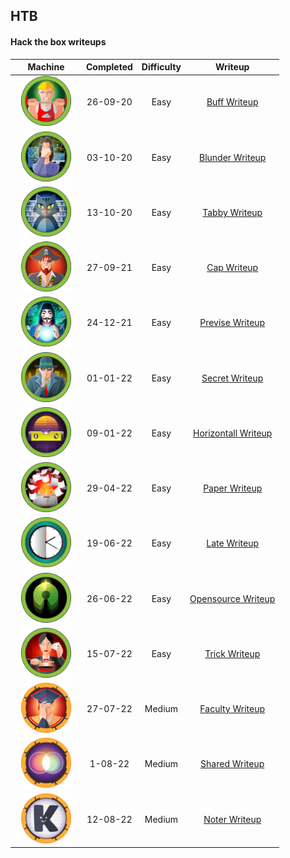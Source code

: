 ## HTB

#### Hack the box writeups

| Machine                                   | Completed | Difficulty | Writeup                                            |
|:-----------------------------------------:|:---------:|:----------:|:--------------------------------------------------:|
| <img width=80% src="img/buff.png">        | 26-09-20  | Easy       | [Buff Writeup](./writeups/buff.md)                 |
| <img width=80% src="img/blunder.png">     | 03-10-20  | Easy       | [Blunder Writeup](./writeups/blunder.md)           |
| <img width=80% src="img/tabby.png">       | 13-10-20  | Easy       | [Tabby Writeup](./writeups/tabby.md)               |
| <img width=80% src="img/cap.png">         | 27-09-21  | Easy       | [Cap Writeup](./writeups/cap.md)                   |
| <img width=80% src="img/previse.png">     | 24-12-21  | Easy       | [Previse Writeup](./writeups/previse.md)           |
| <img width=80% src="img/secret.png">      | 01-01-22  | Easy       | [Secret Writeup](./writeups/secret.md)             |
| <img width=80% src="img/horizontall.png"> | 09-01-22  | Easy       | [Horizontall Writeup](./writeups/horizontall.md)   |
| <img width=80% src="img/paper.png">       | 29-04-22  | Easy       | [Paper Writeup](./writeups/paper.md)               |
| <img width=80% src="img/late.png">        | 19-06-22  | Easy       | [Late Writeup](./writeups/late.md)                 |
| <img width=80% src="img/opensource.png">  | 26-06-22  | Easy       | [Opensource Writeup](./writeups/opensource.md)     |
| <img width=80% src="img/trick.png">       | 15-07-22  | Easy       | [Trick Writeup](./writeups/trick.md)               |
| <img width=80% src="img/faculty.png">     | 27-07-22  | Medium     | [Faculty Writeup](./writeups/faculty.md)           |
| <img width=80% src="img/shared.png">      | 1-08-22   | Medium     | [Shared Writeup](./writeups/shared.md)             |
| <img width=80% src="img/noter.png">       | 12-08-22  | Medium     | [Noter Writeup](./writeups/noter.md)               |
